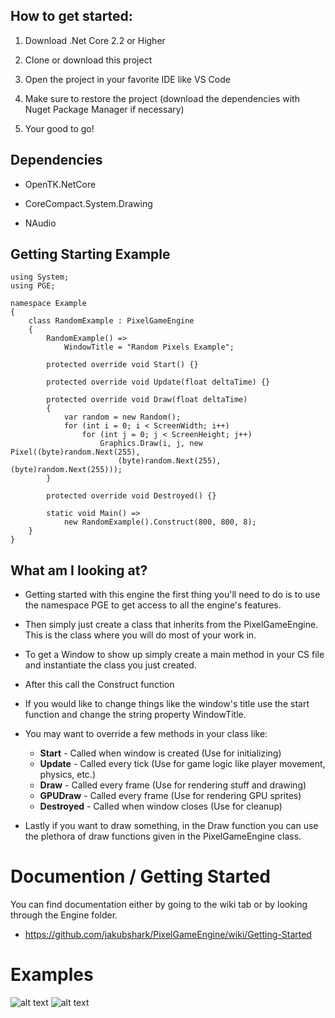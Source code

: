 ## How to get started:
1. Download .Net Core 2.2 or Higher

2. Clone or download this project

3. Open the project in your favorite IDE like VS Code

4. Make sure to restore the project (download the dependencies with Nuget Package Manager if necessary)

5. Your good to go!

## Dependencies
* OpenTK.NetCore

* CoreCompact.System.Drawing

* NAudio

## Getting Starting Example
```
using System;
using PGE;

namespace Example
{
    class RandomExample : PixelGameEngine
    {
        RandomExample() =>
            WindowTitle = "Random Pixels Example";
    
        protected override void Start() {}

        protected override void Update(float deltaTime) {}

        protected override void Draw(float deltaTime)
        {
            var random = new Random();
            for (int i = 0; i < ScreenWidth; i++)
                for (int j = 0; j < ScreenHeight; j++)
                    Graphics.Draw(i, j, new Pixel((byte)random.Next(255), 
                        (byte)random.Next(255), (byte)random.Next(255)));
        }

        protected override void Destroyed() {}

        static void Main() => 
            new RandomExample().Construct(800, 800, 8);
    }
}
```
## What am I looking at?
* Getting started with this engine the first thing you'll need to do is to use the namespace PGE to get access to all the engine's features. 

* Then simply just create a class that inherits from the PixelGameEngine. This is the class where you will do most of your work in.

* To get a Window to show up simply create a main method in your CS file and instantiate the class you just created. 

* After this call the Construct function

* If you would like to change things like the window's title use the start function and change the string property WindowTitle.

* You may want to override a few methods in your class like:
  * **Start** - Called when window is created (Use for initializing)
  * **Update** - Called every tick (Use for game logic like player movement, physics, etc.)
  * **Draw** - Called every frame (Use for rendering stuff and drawing)
  * **GPUDraw** - Called every frame (Use for rendering GPU sprites)
  * **Destroyed** - Called when window closes (Use for cleanup)

* Lastly if you want to draw something, in the Draw function you can use the plethora of draw functions given in the PixelGameEngine class.

# Documention / Getting Started
You can find documentation either by going to the wiki tab or
by looking through the Engine folder.

* https://github.com/jakubshark/PixelGameEngine/wiki/Getting-Started

# Examples
![alt text](https://i.imgur.com/SPTGHfe.gif)
![alt text](https://i.imgur.com/sgPtLmT.gif)
